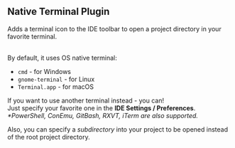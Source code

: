 <h2>Native Terminal Plugin</h2>
Adds a terminal icon to the IDE toolbar to open a project directory in your favorite terminal.

<br>By default, it uses OS native terminal:
* `cmd` - for Windows
* `gnome-terminal` - for Linux
* `Terminal.app` - for macOS

If you want to use another terminal instead - you can!
<br>Just specify your favorite one in the **IDE Settings / Preferences**.
<br>_*PowerShell, ConEmu, GitBash, RXVT, iTerm are also supported._

Also, you can specify a _subdirectory_ into your project to be opened instead of the root project directory.
